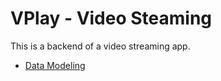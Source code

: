 # VPlay - Video Steaming

This is a backend of a video streaming app.
- [Data Modeling](https://app.eraser.io/workspace/YtPqZ1VogxGy1jzIDkzj)